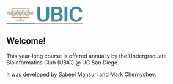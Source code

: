 <img src="/extras/logo.png" alt="Bioinformatics Crash Course" width=200px>

## Welcome!
This year-long course is offered annually by the Undergraduate Bioinformatics Club (UBIC) @ UC San Diego. 

It was developed by [Sabeel Mansuri](https://www.linkedin.com/in/sabeelm/) and [Mark Chernyshev](https://www.linkedin.com/in/mark-chernyshev/).

